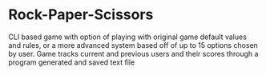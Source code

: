 # Rock-Paper-Scissors
CLI based game with option of playing with original game default values and rules, or a more advanced system based off of up to 15 options chosen by user. Game tracks current and previous users and their scores through a program generated and saved text file
